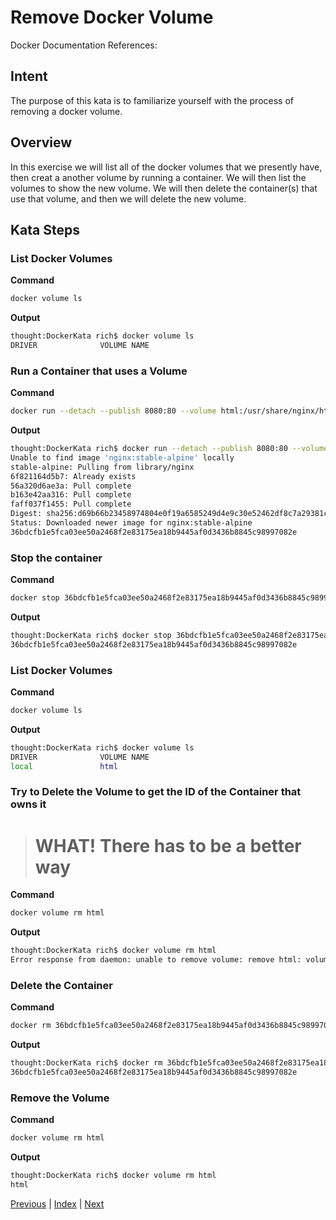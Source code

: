 # Remove Docker Volume

Docker Documentation References:

[]()

## Intent

The purpose of this kata is to familiarize yourself with the process of removing a docker volume.

## Overview

In this exercise we will list all of the docker volumes that we presently have, then creat a another volume by running a container. We will then list the volumes to show the new volume. We will then delete the container(s) that use that volume, and then we will delete the new volume.

## Kata Steps

### List Docker Volumes

**Command**

```bash
docker volume ls
```

**Output**

```bash
thought:DockerKata rich$ docker volume ls
DRIVER              VOLUME NAME
```

### Run a Container that uses a Volume

**Command**

```bash
docker run --detach --publish 8080:80 --volume html:/usr/share/nginx/html:ro nginx:stable-alpine
```

**Output**

```bash
thought:DockerKata rich$ docker run --detach --publish 8080:80 --volume html:/usr/share/nginx/html:ro nginx:stable-alpine
Unable to find image 'nginx:stable-alpine' locally
stable-alpine: Pulling from library/nginx
6f821164d5b7: Already exists
56a320d6ae3a: Pull complete
b163e42aa316: Pull complete
faff037f1455: Pull complete
Digest: sha256:d69b66b23458974804e0f19a6585249d4e9c30e52462df8c7a29381cd598ba20
Status: Downloaded newer image for nginx:stable-alpine
36bdcfb1e5fca03ee50a2468f2e83175ea18b9445af0d3436b8845c98997082e
```

### Stop the container

**Command**

```bash
docker stop 36bdcfb1e5fca03ee50a2468f2e83175ea18b9445af0d3436b8845c98997082e
```

**Output**

```bash
thought:DockerKata rich$ docker stop 36bdcfb1e5fca03ee50a2468f2e83175ea18b9445af0d3436b8845c98997082e
36bdcfb1e5fca03ee50a2468f2e83175ea18b9445af0d3436b8845c98997082e
```

### List Docker Volumes

**Command**

```bash
docker volume ls
```

**Output**

```bash
thought:DockerKata rich$ docker volume ls
DRIVER              VOLUME NAME
local               html
```

### Try to Delete the Volume to get the ID of the Container that owns it

># WHAT! There has to be a better way

**Command**

```bash
docker volume rm html
```

**Output**

```bash
thought:DockerKata rich$ docker volume rm html
Error response from daemon: unable to remove volume: remove html: volume is in use - [36bdcfb1e5fca03ee50a2468f2e83175ea18b9445af0d3436b8845c98997082e]
```

### Delete the Container

**Command**

```bash
docker rm 36bdcfb1e5fca03ee50a2468f2e83175ea18b9445af0d3436b8845c98997082e
```

**Output**

```bash
thought:DockerKata rich$ docker rm 36bdcfb1e5fca03ee50a2468f2e83175ea18b9445af0d3436b8845c98997082e
36bdcfb1e5fca03ee50a2468f2e83175ea18b9445af0d3436b8845c98997082e
```

### Remove the Volume

**Command**

```bash
docker volume rm html
```

**Output**

```bash
thought:DockerKata rich$ docker volume rm html
html
```

[Previous](27_list_volumes.md) | [Index](README.md) | [Next](29_fetch_logs.md)
